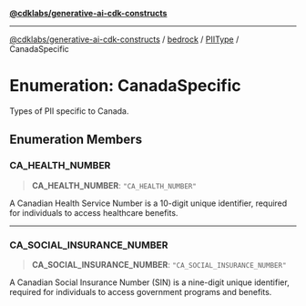 [**@cdklabs/generative-ai-cdk-constructs**](../../../../../README.md)

***

[@cdklabs/generative-ai-cdk-constructs](../../../../../README.md) / [bedrock](../../../README.md) / [PIIType](../README.md) / CanadaSpecific

# Enumeration: CanadaSpecific

Types of PII specific to Canada.

## Enumeration Members

### CA\_HEALTH\_NUMBER

> **CA\_HEALTH\_NUMBER**: `"CA_HEALTH_NUMBER"`

A Canadian Health Service Number is a 10-digit unique identifier,
required for individuals to access healthcare benefits.

***

### CA\_SOCIAL\_INSURANCE\_NUMBER

> **CA\_SOCIAL\_INSURANCE\_NUMBER**: `"CA_SOCIAL_INSURANCE_NUMBER"`

A Canadian Social Insurance Number (SIN) is a nine-digit unique identifier,
required for individuals to access government programs and benefits.
